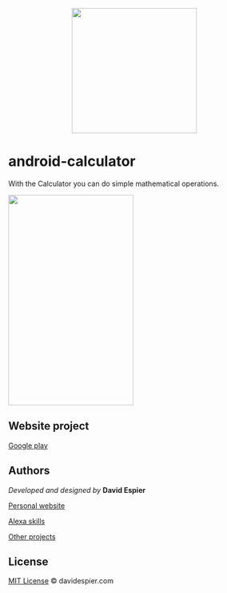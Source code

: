 <p align="center">
  <img width="250" height="250" src="http://davidespier.com/img/android/logo.png">
</p>


# android-calculator

With the Calculator you can do simple mathematical operations.


<img width="250" height="420" src="http://davidespier.com/img/android/calculadora.png">


## Website project

[Google play](https://play.google.com/store/apps/details?id=com.davidespier.calculadora&gl=ES)


## Authors

 *Developed and designed by*  **David Espier**


[Personal website](https://davidespier.com)

[Alexa skills](https://www.amazon.es/s?k=davidespier&i=alexa-skills)
        
[Other projects](https://github.com/davidespier?tab=repositories)


## License


[MIT License](https://choosealicense.com/licenses/mit/) © davidespier.com


